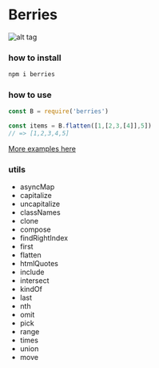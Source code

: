 # Berries

![alt tag](https://raw.githubusercontent.com/sterzhakov/berries/master/logo.jpg)

### how to install

```bash
npm i berries
```

### how to use

```javascript
const B = require('berries')

const items = B.flatten([1,[2,3,[4]],5])
// => [1,2,3,4,5]
```

[More examples here](https://github.com/sterzhakov/berries/tree/master/lib/__tests)

### utils

- asyncMap
- capitalize
- uncapitalize
- classNames
- clone
- compose
- findRightIndex
- first
- flatten
- htmlQuotes
- include
- intersect
- kindOf
- last
- nth
- omit
- pick
- range
- times
- union
- move
